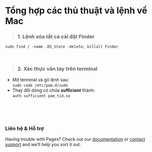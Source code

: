 # Tổng hợp các thủ thuật và lệnh về Mac

> ### 1. Lệnh xóa tất cả cài đặt Finder

```sudo find / -name .DS_Store -delete; killall Finder```

<br/>

> ### 2. Xác thực vân tay trên terminal
- Mở terminal và gõ lệnh sau:\
```sudo code /etc/pam.d/sudo```
- Thay đổi dòng có chứa **sufficient** thành:\
```auth sufficient pam_tid.so``` 

<br/><br/><br/>
### Liên hệ & Hỗ trợ

Having trouble with Pages? Check out our [documentation](https://docs.github.com/categories/github-pages-basics/) or [contact support](https://github.com/contact) and we’ll help you sort it out.

